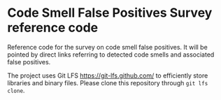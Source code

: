 # Code Smell False Positives Survey reference code

Reference code for the survey on code smell false positives.
It will be pointed by direct links referring to detected code smells and associated false positives.

The project uses Git LFS <https://git-lfs.github.com/> to efficiently store libraries and binary files.
Please clone this repository through `git lfs clone`.
